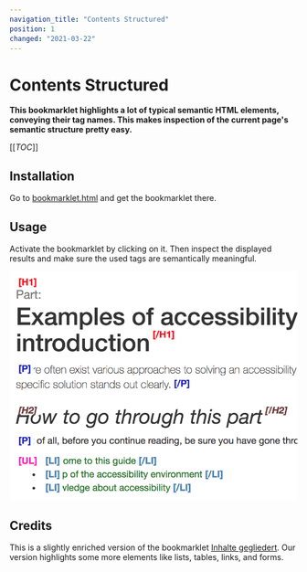 ```yaml
---
navigation_title: "Contents Structured"
position: 1
changed: "2021-03-22"
---
```


# Contents Structured

**This bookmarklet highlights a lot of typical semantic HTML elements, conveying their tag names. This makes inspection of the current page's semantic structure pretty easy.**

[[_TOC_]]

## Installation

Go to [bookmarklet.html](_static/bookmarklet.html) and get the bookmarklet there.

## Usage

Activate the bookmarklet by clicking on it. Then inspect the displayed results and make sure the used tags are semantically meaningful.

![Results after firing "Contents structured" bookmarklet](_media/results-after-firing-contents-structured-bookmarklet.png)

## Credits

This is a slightly enriched version of the bookmarklet [Inhalte gegliedert](http://testen.bitv-test.de/bookmarklets.html). Our version highlights some more elements like lists, tables, links, and forms.
